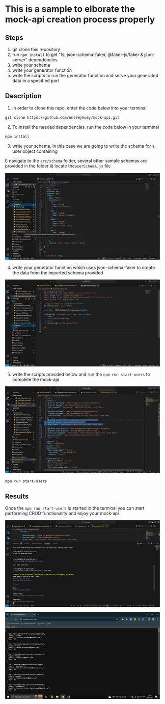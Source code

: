 # This is a sample to elborate the mock-api creation process properly

## Steps

1. git clone this repository
2. run `npm install` to get "fs, json-schema-faker, @faker-js/faker & json-server" dependencies
3. write your schema
4. write your generator function
5. write the scripts to run the generator function and serve your generated data in a specified port

## Description

1. in order to clone this repo, enter the code below into your terminal

```sh
git clone https://github.com/Andreyhuey/mock-api.git
```

2. To install the needed dependencies, run the code below in your terminal

```sh
npm install
```

3. write your schema,
   In this case we are going to write the schema for a user object containing

i) navigate to the `src/schema` folder, several other sample schemas are provided in the folder
ii) locate the`userSchema.js` file

![](./src/assets/user-schema.png)

4. write your generator function which uses json-schema-faker to create the data from the imported schema provided

![](./src/assets/user-generator.png)

5. write the scripts provided below and run the `npm run start-users` to complete the mock-api

![](./src/assets/scripts.png)

```sh
npm run start-users
```

## Results

Once the `npm run start-users` is started in the terminal you can start performing CRUD functionality and enjoy your mock-api

![](./src/assets/port-running.png)

![](./src/assets/localhost.png)
